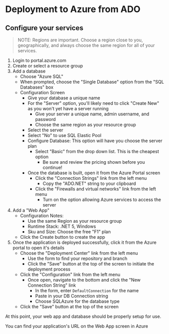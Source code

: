 # Deployment to Azure from ADO

## Configure your services

> NOTE: Regions are important. Choose a region close to you, geographically, and always choose the same region for all of your services.

1. Login to portal.azure.com
1. Create or select a resource group
1. Add a database
   - Choose "Azure SQL"
   - When prompted, choose the "Single Database" option from the "SQL Databases" box
   - Configuration Screen
     - Give your database a unique name
     - For the "Server" option, you'll likely need to click "Create New" as you won't yet have a server running
       - Give your server a unique name, admin username, and password
       - Choose the same region as your resource group
     - Select the server
     - Select "No" to use SQL Elastic Pool
     - Configure Database: This option will have you choose the server plan
       - Select "Basic" from the drop down list. This is the cheapest option
         - Be sure and review the pricing shown before you continue!
     - Once the database is built, open it from the Azure Portal screen
       - Click the "Connection Strings" link from the left menu
         - Copy the "ADO.NET" string to your clipboard
       - Click the "Firewalls and virtual networks" link from the left menu
         - Turn on the option allowing Azure services to access the server
1. Add a "Web App"
   - Configuration Notes:
     - Use the same Region as your resource group
     - Runtime Stack: .NET 5, Windows
     - Sku and Size: Choose the free "F1" plan
   - Click the Create button to create the app
1. Once the application is deployed successfully, click it from the Azure portal to open it's details
   - Choose the "Deployment Center" link from the left menu
     - Use the form to find your repository and branch
     - Click the "Save" button at the top of the screen to initiate the deployment process
   - Click the "Configuration" link from the left menu
     - Once open, navigate to the bottom and click the "New Connection String" link
       - In the form, enter `DefaultConnection` for the name
       - Paste in your DB Connection string
       - Choose SQLAzure for the database type
   - Click the "Save" button at the top of the screen

At this point, your web app and database should be properly setup for use.

You can find your application's URL on the Web App screen in Azure
